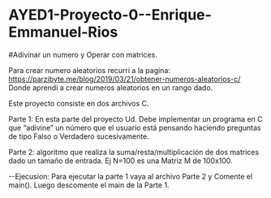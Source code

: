 # AYED1-Proyecto-0--Enrique-Emmanuel-Rios
#Adivinar un numero y Operar con matrices.


Para crear numero aleatorios recurri a la pagina: https://parzibyte.me/blog/2019/03/21/obtener-numeros-aleatorios-c/
Donde aprendi a crear numeros aleatorios en un rango dado.

Este proyecto consiste en dos archivos C.

Parte 1: En esta parte del proyecto Ud. Debe implementar un programa en C que “adivine” un número que el usuario está pensando haciendo preguntas de tipo Falso o Verdadero sucesivamente. 

Parte 2: algoritmo que realiza la suma/resta/multiplicación de dos matrices dado un tamaño de entrada. Ej N=100 es una Matriz M de 100x100.

--Ejecusion:
Para ejecutar la parte 1 vaya al archivo Parte 2  y Comente el main(). Luego descomente el main de la Parte 1.
